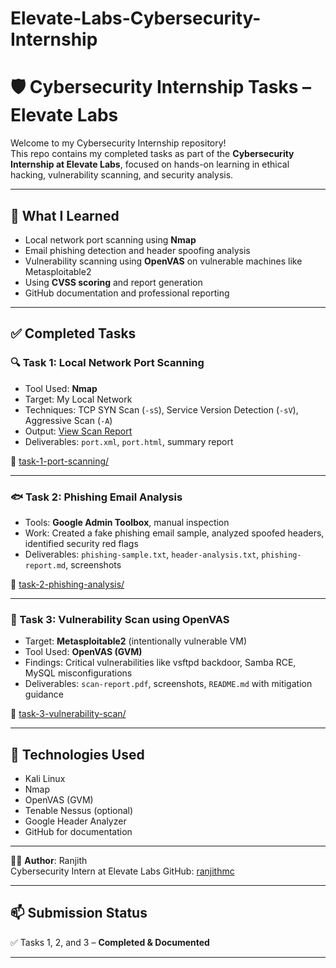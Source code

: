 # Elevate-Labs-Cybersecurity-Internship

# 🛡 Cybersecurity Internship Tasks – Elevate Labs

Welcome to my Cybersecurity Internship repository!  
This repo contains my completed tasks as part of the **Cybersecurity Internship at Elevate Labs**, focused on hands-on learning in ethical hacking, vulnerability scanning, and security analysis.


---

## 🧠 What I Learned
- Local network port scanning using **Nmap**
- Email phishing detection and header spoofing analysis
- Vulnerability scanning using **OpenVAS** on vulnerable machines like Metasploitable2
- Using **CVSS scoring** and report generation
- GitHub documentation and professional reporting

---

## ✅ Completed Tasks

### 🔍 Task 1: Local Network Port Scanning
- Tool Used: **Nmap**
- Target: My Local Network
- Techniques: TCP SYN Scan (`-sS`), Service Version Detection (`-sV`), Aggressive Scan (`-A`)
- Output: [View Scan Report](https://ranjith241.neocities.org/port)
- Deliverables: `port.xml`, `port.html`, summary report

📁 [task-1-port-scanning/](./Task1)

---

### 🐟 Task 2: Phishing Email Analysis
- Tools: **Google Admin Toolbox**, manual inspection
- Work: Created a fake phishing email sample, analyzed spoofed headers, identified security red flags
- Deliverables: `phishing-sample.txt`, `header-analysis.txt`, `phishing-report.md`, screenshots

📁 [task-2-phishing-analysis/](./task-2-phishing-analysis)

---

### 🔐 Task 3: Vulnerability Scan using OpenVAS
- Target: **Metasploitable2** (intentionally vulnerable VM)
- Tool Used: **OpenVAS (GVM)**
- Findings: Critical vulnerabilities like vsftpd backdoor, Samba RCE, MySQL misconfigurations
- Deliverables: `scan-report.pdf`, screenshots, `README.md` with mitigation guidance

📁 [task-3-vulnerability-scan/](./task-3-vulnerability-scan)

---

## 🚀 Technologies Used
- Kali Linux
- Nmap
- OpenVAS (GVM)
- Tenable Nessus (optional)
- Google Header Analyzer
- GitHub for documentation

---

👨‍💻 **Author**: Ranjith  
Cybersecurity Intern at Elevate Labs
GitHub: [ranjithmc](https://github.com/mcranjit)

---

## 📫 Submission Status
✅ Tasks 1, 2, and 3 – **Completed & Documented**

---
